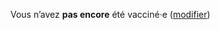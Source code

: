 Vous n’avez **pas encore** été vacciné·e <span class="modifier">(<a href="#vaccins">modifier</a>)</span>
